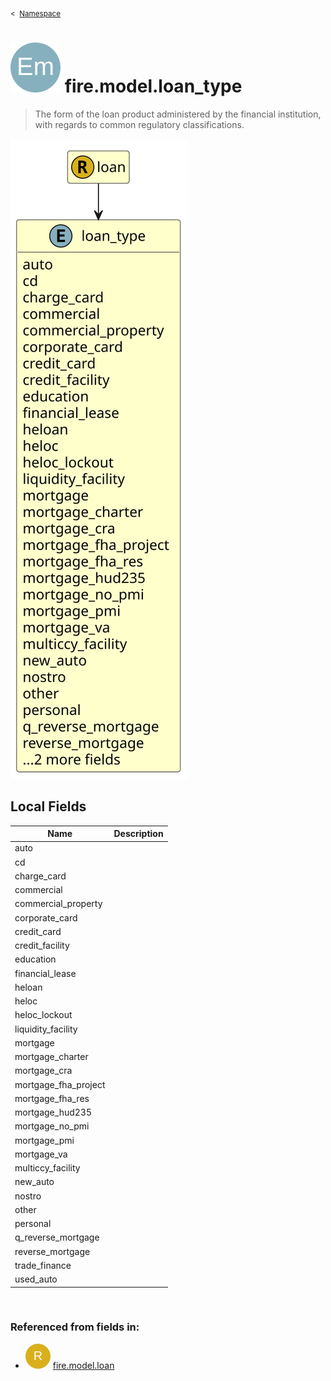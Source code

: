 <sub>&lt;&nbsp; [Namespace](index.md)</sub>
# <img src='images/enumType-lg.svg'/> fire.model.loan_type
>  
>The form of the loan product administered by the financial institution, with regards to common regulatory classifications.
> 
<img src='images/fire.model.loan_type.svg'/>


## Local Fields


| Name        | Description |
| ----------- | ----------- |
| auto |   |
| cd |   |
| charge_card |   |
| commercial |   |
| commercial_property |   |
| corporate_card |   |
| credit_card |   |
| credit_facility |   |
| education |   |
| financial_lease |   |
| heloan |   |
| heloc |   |
| heloc_lockout |   |
| liquidity_facility |   |
| mortgage |   |
| mortgage_charter |   |
| mortgage_cra |   |
| mortgage_fha_project |   |
| mortgage_fha_res |   |
| mortgage_hud235 |   |
| mortgage_no_pmi |   |
| mortgage_pmi |   |
| mortgage_va |   |
| multiccy_facility |   |
| new_auto |   |
| nostro |   |
| other |   |
| personal |   |
| q_reverse_mortgage |   |
| reverse_mortgage |   |
| trade_finance |   |
| used_auto |   |

<br/>

### Referenced from fields in:
- <img src='images/recordType.svg'/> [fire.model.loan](UDT-fire.model.loan.md)
